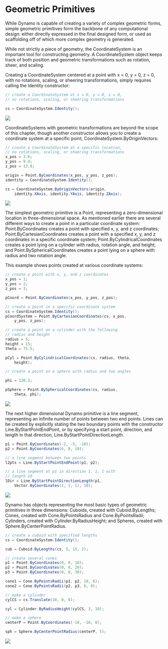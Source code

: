 # Geometric Primitives

While Dynamo is capable of creating a variety of complex geometric forms, simple geometric primitives form the backbone of any computational design: either directly expressed in the final designed form, or used as scaffolding off of which more complex geometry is generated.

While not strictly a piece of geometry, the CoordinateSystem is an important tool for constructing geometry. A CoordinateSystem object keeps track of both position and geometric transformations such as rotation, sheer, and scaling.

Creating a CoordinateSystem centered at a point with x = 0, y = 0, z = 0, with no rotations, scaling, or sheering transformations, simply requires calling the Identity constructor:

```C#
// create a CoordinateSystem at x = 0, y = 0, z = 0,
// no rotations, scaling, or sheering transformations

cs = CoordinateSystem.Identity();
```
![](images/B-2/GeometricPrimitives_01.png)

CoordinateSystems with geometric transformations are beyond the scope of this chapter, though another constructor allows you to create a coordinate system at a specific point, CoordinateSystem.ByOriginVectors: 

```C#
// create a CoordinateSystem at a specific location,
// no rotations, scaling, or sheering transformations
x_pos = 3.6;
y_pos = 9.4;
z_pos = 13.0;

origin = Point.ByCoordinates(x_pos, y_pos, z_pos);
identity = CoordinateSystem.Identity();

cs = CoordinateSystem.ByOriginVectors(origin,
    identity.XAxis, identity.YAxis, identity.ZAxis);
```
![](images/B-2/GeometricPrimitives_02.png)

The simplest geometric primitive is a Point, representing a zero-dimensional location in three-dimensional space.  As mentioned earlier there are several different ways to create a point in a particular coordinate system: Point.ByCoordinates creates a point with specified x, y, and z coordinates; Point.ByCartesianCoordinates creates a point with a specified x, y, and z coordinates in a specific coordinate system; Point.ByCylindricalCoordinates creates a point lying on a cylinder with radius, rotation angle, and height; and Point.BySphericalCoordinates creates a point lying on a sphere with radius and two rotation angle.

This example shows points created at various coordinate systems:

```C#
// create a point with x, y, and z coordinates
x_pos = 1;
y_pos = 2;
z_pos = 3;

pCoord = Point.ByCoordinates(x_pos, y_pos, z_pos);

// create a point in a specific coordinate system
cs = CoordinateSystem.Identity();
pCoordSystem = Point.ByCartesianCoordinates(cs, x_pos,
    y_pos, z_pos);

// create a point on a cylinder with the following
// radius and height
radius = 5;
height = 15;
theta = 75.5;

pCyl = Point.ByCylindricalCoordinates(cs, radius, theta,
    height);

// create a point on a sphere with radius and two angles

phi = 120.3;

pSphere = Point.BySphericalCoordinates(cs, radius, 
    theta, phi);
```
![](images/B-2/GeometricPrimitives_03.png)

The next higher dimensional Dynamo primitive is a line segment, representing an infinite number of points between two end points. Lines can be created by explicitly stating the two boundary points with the constructor Line.ByStartPointEndPoint, or by specifying a start point, direction, and length in that direction, Line.ByStartPointDirectionLength.

```C#
p1 = Point.ByCoordinates(-2, -5, -10);
p2 = Point.ByCoordinates(6, 8, 10);

// a line segment between two points
l2pts = Line.ByStartPointEndPoint(p1, p2); 

// a line segment at p1 in direction 1, 1, 1 with 
// length 10
lDir = Line.ByStartPointDirectionLength(p1,
    Vector.ByCoordinates(1, 1, 1), 10);
```
![](images/B-2/GeometricPrimitives_04.png)
 
Dynamo has objects representing the most basic types of geometric primitives in three dimensions: Cuboids, created with Cuboid.ByLengths; Cones, created with Cone.ByPointsRadius and Cone.ByPointsRadii; Cylinders, created with Cylinder.ByRadiusHeight; and Spheres, created with Sphere.ByCenterPointRadius.

```C#
// create a cuboid with specified lengths
cs = CoordinateSystem.Identity();

cub = Cuboid.ByLengths(cs, 5, 15, 2);

// create several cones
p1 = Point.ByCoordinates(0, 0, 10);
p2 = Point.ByCoordinates(0, 0, 20);
p3 = Point.ByCoordinates(0, 0, 30);

cone1 = Cone.ByPointsRadii(p1, p2, 10, 6);
cone2 = Cone.ByPointsRadii(p2, p3, 6, 0);

// make a cylinder
cylCS = cs.Translate(10, 0, 0);

cyl = Cylinder.ByRadiusHeight(cylCS, 3, 10);

// make a sphere
centerP = Point.ByCoordinates(-10, -10, 0);

sph = Sphere.ByCenterPointRadius(centerP, 5);
```
![](images/B-2/GeometricPrimitives_05.png)